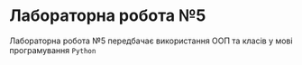 # Лабораторна робота №5

Лабораторна робота №5 передбачає використання ООП та класів у мові програмування `Python`
